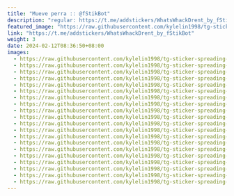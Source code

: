 ```yaml
---
title: "Mueve perra :: @fStikBot"
description: "regular: https://t.me/addstickers/WhatsWhackDrent_by_fStikBot"
featured_image: "https://raw.githubusercontent.com/kylelin1998/tg-sticker-spreading-worldwide-images/main/img/4c92efbe-1668-49c0-9415-ae9cdc04e66c.jpg"
link: "https://t.me/addstickers/WhatsWhackDrent_by_fStikBot"
weight: 3
date: 2024-02-12T08:36:50+08:00
images:
  - https://raw.githubusercontent.com/kylelin1998/tg-sticker-spreading-worldwide-images/main/img/4c92efbe-1668-49c0-9415-ae9cdc04e66c.jpg
  - https://raw.githubusercontent.com/kylelin1998/tg-sticker-spreading-worldwide-images/main/img/4bc012aa-fd86-481f-b926-62d2a4f39c7f.jpg
  - https://raw.githubusercontent.com/kylelin1998/tg-sticker-spreading-worldwide-images/main/img/a4f0a17e-a34f-4aa6-a7f3-2c25046d23bd.jpg
  - https://raw.githubusercontent.com/kylelin1998/tg-sticker-spreading-worldwide-images/main/img/6199cb07-413d-45d4-ad5a-4c04dd890394.jpg
  - https://raw.githubusercontent.com/kylelin1998/tg-sticker-spreading-worldwide-images/main/img/6304aa1f-f35c-4f2c-aba4-a9dc928e94f8.jpg
  - https://raw.githubusercontent.com/kylelin1998/tg-sticker-spreading-worldwide-images/main/img/c44d76d6-c479-41e5-9af0-ac272068789c.jpg
  - https://raw.githubusercontent.com/kylelin1998/tg-sticker-spreading-worldwide-images/main/img/2121f0be-ade0-4e2a-b7e9-e747be3ea9a1.jpg
  - https://raw.githubusercontent.com/kylelin1998/tg-sticker-spreading-worldwide-images/main/img/32b4f8d4-c967-487e-bab1-a4b1c0a4d958.jpg
  - https://raw.githubusercontent.com/kylelin1998/tg-sticker-spreading-worldwide-images/main/img/8754590f-ded0-40c9-8278-3ff63b9eb91b.jpg
  - https://raw.githubusercontent.com/kylelin1998/tg-sticker-spreading-worldwide-images/main/img/fd65ef5e-db3c-46fd-a748-cb540034bf41.jpg
  - https://raw.githubusercontent.com/kylelin1998/tg-sticker-spreading-worldwide-images/main/img/21094e3b-010b-4e46-94a9-c577dbd3e60c.jpg
  - https://raw.githubusercontent.com/kylelin1998/tg-sticker-spreading-worldwide-images/main/img/592ac399-618a-4d4f-b4f8-906a1326c663.jpg
  - https://raw.githubusercontent.com/kylelin1998/tg-sticker-spreading-worldwide-images/main/img/32636c9d-c20f-409e-80ee-252063e46a7f.jpg
  - https://raw.githubusercontent.com/kylelin1998/tg-sticker-spreading-worldwide-images/main/img/5150c332-abf3-4a7f-a076-a8e4ad44b3f9.jpg
  - https://raw.githubusercontent.com/kylelin1998/tg-sticker-spreading-worldwide-images/main/img/30689fcf-1545-4181-9515-6da9fd2f25a8.jpg
  - https://raw.githubusercontent.com/kylelin1998/tg-sticker-spreading-worldwide-images/main/img/012ad3cd-c44f-4f1c-8518-4558fc41ea5a.jpg
  - https://raw.githubusercontent.com/kylelin1998/tg-sticker-spreading-worldwide-images/main/img/59d5865c-44a1-4146-b7e6-b21cc8b3cbdc.jpg
  - https://raw.githubusercontent.com/kylelin1998/tg-sticker-spreading-worldwide-images/main/img/834db91f-7ed7-4959-8d10-580ea6ddb206.jpg
  - https://raw.githubusercontent.com/kylelin1998/tg-sticker-spreading-worldwide-images/main/img/842650eb-e1fe-4c54-8b57-3bfeefba2f08.jpg
  - https://raw.githubusercontent.com/kylelin1998/tg-sticker-spreading-worldwide-images/main/img/83227ea6-dc0c-4c8b-9f03-b325c91e2899.jpg
---
```

